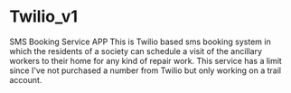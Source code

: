 # Twilio_v1
SMS Booking Service APP
This is Twilio based sms booking system in which the residents of a society can schedule a visit of the ancillary workers to their home for any kind of repair work.
This service has a limit since I've not purchased a number from Twilio but only working on a trail account.
